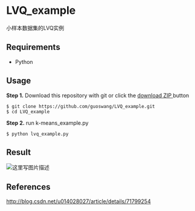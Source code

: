 # LVQ_example
小样本数据集的LVQ实例
## Requirements
- Python
## Usage
**Step 1.** Download this repository with git or click the [download ZIP ](https://github.com/guoswang/LVQ_example)button
```
$ git clone https://github.com/guoswang/LVQ_example.git
$ cd LVQ_example
```
**Step 2.** run k-means_example.py
```
$ python lvq_example.py
```
## Result    
![这里写图片描述](http://img.blog.csdn.net/20180228221304396)  
## References
http://blog.csdn.net/u014028027/article/details/71799254
